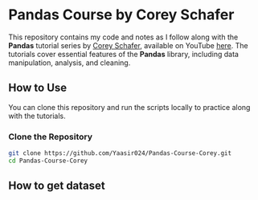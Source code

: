 # Pandas Course by Corey Schafer

This repository contains my code and notes as I follow along with the **Pandas** tutorial series by [Corey Schafer](https://www.youtube.com/user/schafer5), available on YouTube [here](https://www.youtube.com/playlist?list=PL-osiE80TeTsWmV9i9c58mdDCSskIFdDS). The tutorials cover essential features of the **Pandas** library, including data manipulation, analysis, and cleaning.


## How to Use

You can clone this repository and run the scripts locally to practice along with the tutorials.

### Clone the Repository

```bash
git clone https://github.com/Yaasir024/Pandas-Course-Corey.git
cd Pandas-Course-Corey
```

## How to get dataset